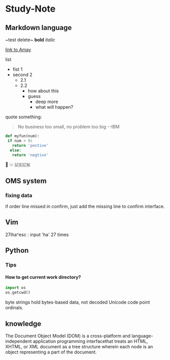 # Study-Note
## Markdown language
~test delete~
**bold**
*italic*

[link to Amay](http://cnportal.intranet.local/SitePages/HomePage.aspx)

list
- fist 1
- second 2
  - 2.1
  - 2.2
    - how about this
    - guess
      - deep more
      - what will happen?
 
 quote something:
 > No business too small, no problem too big
 > --IBM
 
 ```python
def myfun(num):
  if num > 0:
    return 'postive'
   else:
    return 'negtive'
```

:camel:
:boom:
:us::cn:

## OMS system
### fixing data
if order line missed in confirm, just add the missing line to confirm interface.

## Vim
27iha^esc : input 'ha' 27 times

## Python
### Tips
#### How to get current work directory?
```python
import os
os.getcwd()
```

byte strings hold bytes-based data, not decoded Unicode code point ordinals.

## knowledge
The Document Object Model (DOM) is a cross-platform and language-independent application programming interfacethat treats an HTML, XHTML, or XML document as a tree structure wherein each node is an object representing a part of the document. 
